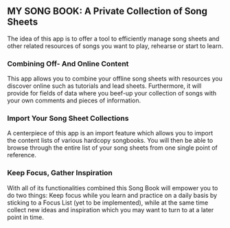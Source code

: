 ## MY SONG BOOK: A Private Collection of Song Sheets
The idea of this app is to offer a tool to efficiently manage song sheets
and other related resources of songs you want to play, rehearse or start 
to learn.

### Combining Off- And Online Content
This app allows you to combine your offline song sheets with 
resources you discover online such as tutorials and lead sheets. 
Furthermore, it will provide for fields of data where you beef-up your
collection of songs with your own comments and pieces of information.

### Import Your Song Sheet Collections
A centerpiece of this app is an import feature which allows you to import 
the content lists of various hardcopy songbooks. You will then be able to 
browse through the entire list of your song sheets from one single point
of reference.

### Keep Focus, Gather Inspiration
With all of its functionalities combined this Song Book will empower you to 
do two things: Keep focus while you learn and practice on a daily basis by 
sticking to a Focus List (yet to be implemented), while at the same time 
collect new ideas and inspiration which you may want to turn to at a later 
point in time. 